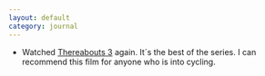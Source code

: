 ```yaml
---
layout: default
category: journal
---
```

- Watched [Thereabouts 3](https://vimeo.com/ondemand/thereabouts3) again. It´s the best of the series. I can recommend this film for anyone who is into cycling.